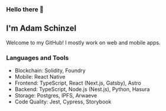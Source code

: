 ### Hello there 👋
## I'm Adam Schinzel

Welcome to my GitHub! I mostly work on web and mobile apps.

### Languages and Tools

- Blockchain: Solidity, Foundry
- Mobile: React Native
- Frontend: TypeScript, React (Next.js, Gatsby), Astro
- Backend: TypeScript, Node.js (Nest.js), Python, Hasura
- Storage: Postgres, IPFS, Arwaeve
- Code Quality: Jest, Cypress, Storybook
